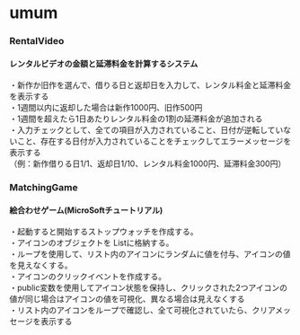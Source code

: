 # umum
### RentalVideo
#### レンタルビデオの金額と延滞料金を計算するシステム
・新作か旧作を選んで、借りる日と返却日を入力して、レンタル料金と延滞料金を表示する<br>
・1週間以内に返却した場合は新作1000円、旧作500円<br>
・1週間を超えたら1日あたりレンタル料金の1割の延滞料金が追加される<br>
・入力チェックとして、全ての項目が入力されていること、日付が逆転していないこと、存在する日付が入力されていることをチェックしてエラーメッセージを表示する<br>
（例：新作借りる日1/1、返却日1/10、レンタル料金1000円、延滞料金300円）<br>

### MatchingGame
#### 絵合わせゲーム(MicroSoftチュートリアル)
・起動すると開始するストップウォッチを作成する。<br>
・アイコンのオブジェクトを Listに格納する。<br>
・ループを使用して、リスト内のアイコンにランダムに値を付与、アイコンの値を見えなくする。<br>
・アイコンのクリックイベントを作成する。<br>
・public変数を使用してアイコン状態を保持し、クリックされた2つアイコンの値が同じ場合はアイコンの値を可視化、異なる場合は見えなくする<br>
・リスト内のアイコンをループで確認し、全て可視化されていたら、クリアメッセージを表示する
